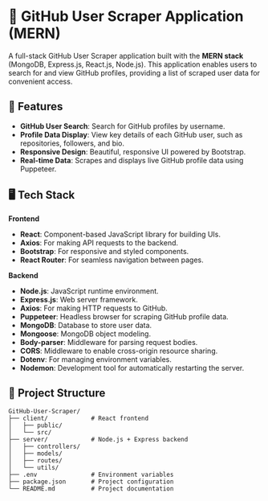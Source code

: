 # 🚀 GitHub User Scraper Application (MERN)

A full-stack GitHub User Scraper application built with the **MERN stack** (MongoDB, Express.js, React.js, Node.js). This application enables users to search for and view GitHub profiles, providing a list of scraped user data for convenient access.

## 📖 Features

- **GitHub User Search**: Search for GitHub profiles by username.
- **Profile Data Display**: View key details of each GitHub user, such as repositories, followers, and bio.
- **Responsive Design**: Beautiful, responsive UI powered by Bootstrap.
- **Real-time Data**: Scrapes and displays live GitHub profile data using Puppeteer.

## 🖥️ Tech Stack

**Frontend**  
- **React**: Component-based JavaScript library for building UIs.
- **Axios**: For making API requests to the backend.
- **Bootstrap**: For responsive and styled components.
- **React Router**: For seamless navigation between pages.

**Backend**  
- **Node.js**: JavaScript runtime environment.
- **Express.js**: Web server framework.
- **Axios**: For making HTTP requests to GitHub.
- **Puppeteer**: Headless browser for scraping GitHub profile data.
- **MongoDB**: Database to store user data.
- **Mongoose**: MongoDB object modeling.
- **Body-parser**: Middleware for parsing request bodies.
- **CORS**: Middleware to enable cross-origin resource sharing.
- **Dotenv**: For managing environment variables.
- **Nodemon**: Development tool for automatically restarting the server.

## 📂 Project Structure

```plaintext
GitHub-User-Scraper/
├── client/            # React frontend
│   ├── public/
│   └── src/
├── server/            # Node.js + Express backend
│   ├── controllers/
│   ├── models/
│   ├── routes/
│   └── utils/
├── .env               # Environment variables
├── package.json       # Project configuration
└── README.md          # Project documentation

